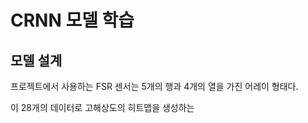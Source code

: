 # CRNN 모델 학습


## 모델 설계

프로젝트에서 사용하는 FSR 센서는 5개의 행과 4개의 열을 가진 어레이 형태다.

이 28개의 데이터로 고해상도의 히트맵을 생성하는 






























